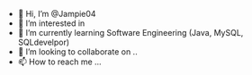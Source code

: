 - 👋 Hi, I’m @Jampie04
- 👀 I’m interested in 
- 🌱 I’m currently learning Software Engineering (Java, MySQL, SQLdevelpor)
- 💞️ I’m looking to collaborate on ..
- 📫 How to reach me ...

<!---
Jampie04/Jampie04 is a ✨ special ✨ repository because its `README.md` (this file) appears on your GitHub profile.
You can click the Preview link to take a look at your changes.
--->
